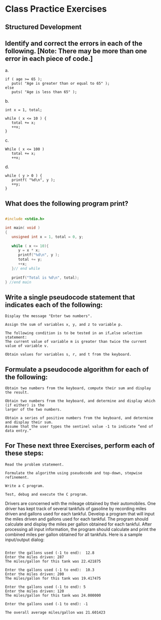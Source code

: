 # Class Practice Exercises
## Structured Development

## Identify and correct the errors in each of the following. [Note: There may be more than one error in each piece of code.]

a. 
```
if ( age >= 65 );
   puts( "Age is greater than or equal to 65" );
else
   puts( "Age is less than 65" );
```
b. 
```
int x = 1, total;

while ( x <= 10 ) {
   total += x;
   ++x;
}
```
c.
```
While ( x <= 100 )
   total += x;
   ++x;
```
d.
```
while ( y > 0 ) {
   printf( "%d\n", y );
   ++y;
}
```
## What does the following program print?
```c 

#include <stdio.h>

int main( void )
{
   unsigned int x = 1, total = 0, y;
   
   while ( x <= 10){
      y = x * x;
      printf("%d\n", y );
      total += y;
      ++x;
   }// end while
   
   printf("Total is %d\n", total);
} //end main

```
## Write a single pseudocode statement that indicates each of the following:
```
Display the message "Enter two numbers".

Assign the sum of variables x, y, and z to variable p.

The following condition is to be tested in an if…else selection statement: 
The current value of variable m is greater than twice the current value of variable v.

Obtain values for variables s, r, and t from the keyboard.
```
## Formulate a pseudocode algorithm for each of the following:
```
Obtain two numbers from the keyboard, compute their sum and display the result.

Obtain two numbers from the keyboard, and determine and display which (if either) is the
larger of the two numbers.

Obtain a series of positive numbers from the keyboard, and determine and display their sum. 
Assume that the user types the sentinel value -1 to indicate “end of data entry.”
```
## For These next three Exercises, perform each of these steps:
```
Read the problem statement.

Formulate the algorithm using pseudocode and top-down, stepwise refinement.

Write a C program.

Test, debug and execute the C program.
```
Drivers are concerned with the mileage obtained by their automobiles. One driver has kept 
track of several tankfuls of gasoline by recording miles driven and gallons used for each tankful.
Develop a program that will input the miles driven and gallons used for each tankful. 
The program should calculate and display the miles per gallon obtained for each tankful. 
After processing all input information, the program should calculate and print the combined 
miles per gallon obtained for all tankfuls. Here is a sample input/output dialog:

```

Enter the gallons used (-1 to end):  12.8
Enter the miles driven: 287
The miles/gallon for this tank was 22.421875

Enter the gallons used (-1 to end):  10.3
Enter the miles driven: 200
The miles/gallon for this tank was 19.417475

Enter the gallons used (-1 to end): 5
Enter the miles driven: 120
The miles/gallon for this tank was 24.000000

Enter the gallons used (-1 to end): -1

The overall average miles/gallon was 21.601423

```

